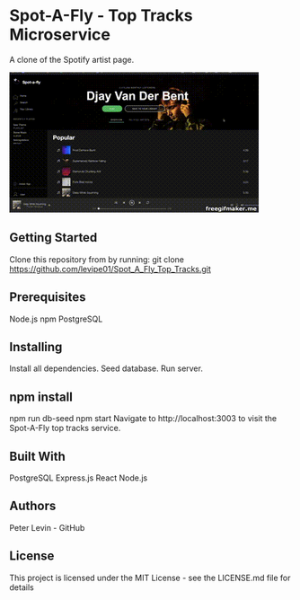 # Spot-A-Fly - Top Tracks Microservice
A clone of the Spotify artist page.

![](SpotaflyDemo.gif)

## Getting Started
Clone this repository from by running: git clone https://github.com/levipe01/Spot_A_Fly_Top_Tracks.git 

## Prerequisites
Node.js npm
PostgreSQL

## Installing
Install all dependencies. Seed database. Run server.

## npm install
npm run db-seed
npm start
Navigate to http://localhost:3003 to visit the Spot-A-Fly top tracks service.

## Built With
PostgreSQL
Express.js
React
Node.js

## Authors
Peter Levin - GitHub

## License
This project is licensed under the MIT License - see the LICENSE.md file for details
